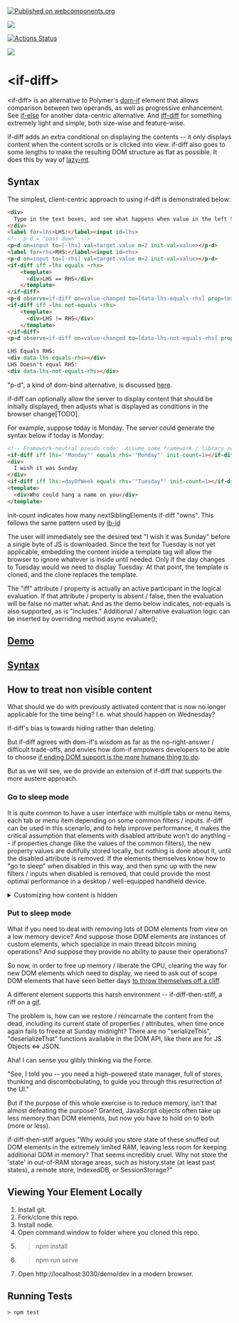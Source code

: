 [![Published on webcomponents.org](https://img.shields.io/badge/webcomponents.org-published-blue.svg)](https://www.webcomponents.org/element/if-diff)

<a href="https://nodei.co/npm/if-diff/"><img src="https://nodei.co/npm/if-diff.png"></a>

[![Actions Status](https://github.com/bahrus/p-et-alia/workflows/CI/badge.svg)](https://github.com/bahrus/p-et-alia/actions?query=workflow%3ACI)

<img src="https://badgen.net/bundlephobia/minzip/if-diff">

# \<if-diff\>


\<if-diff\> is an alternative to Polymer's [dom-if](https://polymer-library.polymer-project.org/3.0/docs/devguide/templates#dom-if) element that allows comparison between two operands, as well as progressive enhancement.  See [if-else](https://github.com/matthewp/if-else) for another data-centric alternative. And [iff-diff](https://github.com/bahrus/iff-diff) for something extremely light and simple, both size-wise and feature-wise.

if-diff adds an extra conditional on displaying the contents -- it only displays content when the content scrolls or is clicked into view.  if-diff also goes to some lengths to make the resulting DOM structure as flat as possible.  It does this by way of [lazy-mt](https://github.com/bahrus/lazy-mt).

## Syntax

The simplest, client-centric approach to using if-diff is demonstrated below:

```html
<div> 
  Type in the text boxes, and see what happens when value in the left textbox matches or doesn't match the right textbox.
</div>
<label for=lhs>LHS:</label><input id=lhs>
<!-- p-d = "pass down" --> 
<p-d on=input to=[-lhs] val=target.value m=2 init-val=value></p-d>
<label for=rhs>RHS:</label><input id=rhs>
<p-d on=input to=[-rhs] val=target.value m=2 init-val=value></p-d>
<if-diff iff -lhs equals -rhs>
    <template>
      <div>LHS == RHS</div>
    </template>
</if-diff>
<p-d observe=if-diff on=value-changed to=[data-lhs-equals-rhs] prop=textContent></p-d>
<if-diff iff -lhs not-equals -rhs>
    <template>
      <div>LHS != RHS</div>
    </template>
</if-diff>
<p-d observe=if-diff on=value-changed to=[data-lhs-not-equals-rhs] prop=textContent></p-d>

LHS Equals RHS: 
<div data-lhs-equals-rhs></div>
LHS Doesn't equal RHS:
<div data-lhs-not-equals-rhs></div>
```

"p-d", a kind of dom-bind alternative, is discussed [here](https://github.com/bahrus/pass-down).

if-diff can optionally allow the server to display content that should be initially displayed, then adjusts what is displayed as conditions in the browser change[TODO].

For example, suppose today is Monday.  The server could generate the syntax below if today is Monday:


```html
<!-- Framework-neutral pseudo code:  Assume some framework / library sets property "lhs" based on lhs:=dayOfWeek attribute --> 
<if-diff iff lhs='"Monday"' equals rhs='"Monday"' init-count=1></if-diff>
<div>
  I wish it was Sunday
</div>
<if-diff iff lhs:=dayOfWeek equals rhs='"Tuesday"' init-count=1></if-diff>
<template>
  <div>Who could hang a name on you</div>
</template>
```

init-count indicates how many nextSiblingElements if-diff "owns".  This follows the same pattern used by [ib-id](https://github.com/bahrus/ib-id)

The user will immediately see the desired text "I wish it was Sunday" before a single byte of JS is downloaded.  Since the text for Tuesday is not yet applicable, embedding the content inside a template tag will allow the browser to ignore whatever is inside until needed.  Only if the day changes to Tuesday would we need to display Tuesday.  At that point, the template is cloned, and the clone replaces the template.  

The "iff" attribute / property is actually an active participant in the logical evaluation.  If that attribute / property is absent / false, then the evaluation will be false no matter what.  And as the demo below indicates, not-equals is also supported, as is "includes."  Additional / alternative evaluation logic can be inserted by overriding method async evaluate();


## [Demo](https://jsfiddle.net/bahrus/w24t0ra1/)

## [Syntax](https://bahrus.github.io/api-viewer/index.html?npmPackage=if-diff)


## How to treat non visible content

What should we do with previously activated content that is now no longer applicable for the time being?  I.e. what should happen on Wednesday?

if-diff's bias is towards hiding rather than deleting.

But if-diff agrees with dom-if's wisdom as far as the no-right-answer / difficult trade-offs, and envies how dom-if empowers developers to be able to choose [if ending DOM support is the more humane thing to do](https://polymer-library.polymer-project.org/2.0/docs/devguide/templates#dom-if).

But as we will see, we do provide an extension of if-diff that supports the more austere approach.

### Go to sleep mode

It is quite common to have a user interface with multiple tabs or menu items, each tab or menu item depending on some common filters / inputs.  if-diff can be used in this scenario, and to help improve performance, it makes the critical assumption that elements with disabled attribute won't do anything -- if properties change (like the values of the common filters), the new property values are dutifully stored locally, but nothing is done about it, until the disabled attribute is removed.  If the elements themselves know how to "go to sleep" when disabled in this way, and then sync up with the new filters / inputs when disabled is removed, that could provide the most optimal performance in a desktop / well-equipped handheld device.

<details>
  <summary>Customizing how content is hidden</summary>
  By default, hidden content is hidden via display:none.  This may not be the right way in all cases.  Property "hiddenStyle" can adjust this (first instance per ShadowDOMRoot).

  In addition, properties/attributes setAttr/set-attr, setClass/set-class, setPart/set-part can be used to set the specified attribute, class, or part, respectively. If the value is true add the attribute/class/part.  If the value is false, remove the attribute / class / part.
</details>

### Put to sleep mode

What if you need to deal with removing lots of DOM elements from view on a low memory device? And suppose those DOM elements are instances of custom elements, which specialize in main thread bitcoin mining operations?  And suppose they provide no ability to pause their operations?

So now, in order to free up memory / liberate the CPU, clearing the way for new DOM elements which need to display, we need to ask out of scope DOM elements that have seen better days [to throw themselves off a cliff](https://www.youtube.com/watch?v=DwD7f5ZWhAk).

A different element supports this harsh environment -- if-diff-then-stiff, a riff on a [gif](http://maryroach.net/stiff.html).

The problem is, how can we restore / reincarnate the content from the dead, including its current state of properties / attributes, when time once again fails to freeze at Sunday midnight? There are no "serializeThis", "deserializeThat" functions available in the DOM API, like there are for JS Objects <=> JSON.

Aha!  I can sense you glibly thinking via the Force.  

"See, I told you -- you need a high-powered state manager, full of stores, thunking and discombobulating, to guide you through this resurrection of the UI."

But if the purpose of this whole exercise is to reduce memory, isn't that almost defeating the purpose?  Granted, JavaScript objects often take up less memory than DOM elements, but now you have to hold on to both (more or less).

if-diff-then-stiff argues "Why would you store state of these snuffed out DOM elements in the extremely limited RAM, leaving less room for keeping additional DOM in memory?  That seems incredibly cruel. Why not store the 'state' in out-of-RAM storage areas, such as history.state (at least past states), a remote store, IndexedDB, or SessionStorage?"


## Viewing Your Element Locally

1.  Install git.
2.  Fork/clone this repo.
3.  Install node.
4.  Open command window to folder where you cloned this repo.
5.  > npm install
6.  > npm run serve
7.  Open http://localhost:3030/demo/dev in a modern browser.

## Running Tests

```
> npm test
```
